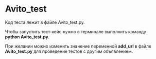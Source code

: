 # Avito_test
Код теста лежит в файле Avito_test.py. 

Чтобы запустить тест-кейс нужно в терминале выполнить команду **python Avito_test.py**.

При желании можно изменить значение переменной **add_url** в файле **Avito_test.py** для проведение тестов с другим объявлением.
